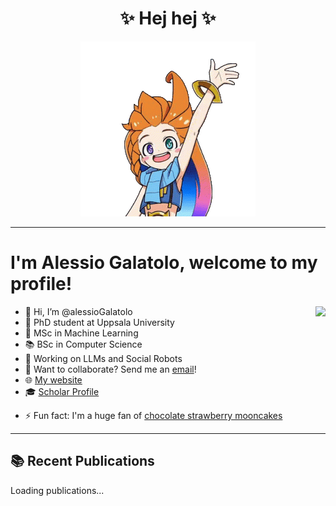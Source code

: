 
<h1 align="center">✨ Hej hej ✨</h1>
<p align="center">
  <img src="assets/zoe-hi.gif" />
</p>

---
# I'm Alessio Galatolo, welcome to my profile!

<img align="right" src="https://github-readme-stats.vercel.app/api/top-langs/?username=alessioGalatolo&layout=compact&langs_count=6" />

- 👋 Hi, I’m @alessioGalatolo
- 💼 PhD student at Uppsala University
- 🦉 MSc in Machine Learning
- 📚 BSc in Computer Science
- 🌱 Working on LLMs and Social Robots
- 💞️ Want to collaborate? Send me an [email](mailto:alessio.galatolo@it.uu.se)!
- 🌐 [My website](https://www.alessiogalatolo.com/)
- 🎓 [Scholar Profile](https://scholar.google.com/citations?hl=en&user=Wyw_fPIAAAAJ)
<!-- - 📫 How to reach me... (don't reach me) -->
- ⚡ Fun fact: I'm a huge fan of [chocolate strawberry mooncakes](https://leagueoflegends.fandom.com/wiki/Zoe/LoL/Audio#:~:text=%22CHOCOLATE%20STRAWBERRY%20CAKE!!%22)
---

## 📚 Recent Publications
<!-- START_SCHOLAR -->
Loading publications...
<!-- END_SCHOLAR -->
